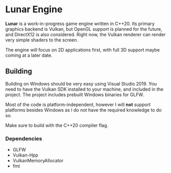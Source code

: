 # Lunar Engine
**Lunar** is a work-in-progress game engine written in C++20. Its primary graphics backend is Vulkan, but OpenGL support is planned for the future, and DirectX12 is
also considered. Right now, the Vulkan renderer can render very simple shaders to the screen.

The engine will focus on 2D applications first, with full 3D support maybe coming at a later date.

## Building
Building on Windows should be very easy using Visual Studio 2019. You need to have the Vulkan SDK installed to your machine, and included in the project. The project
includes prebuilt Windows binaries for GLFW.

Most of the code is platform-independent, however I will **not** support platforms besides Windows as I do not have the required knowledge to do so.

Make sure to build with the C++20 compiler flag.

### Dependencies
* GLFW
* Vulkan-Hpp
* VulkanMemoryAllocator
* fmt
